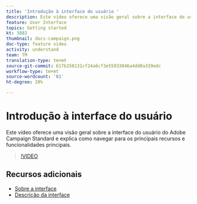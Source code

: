```yaml
---
title: 'Introdução à interface do usuário '
description: Este vídeo oferece uma visão geral sobre a interface do usuário do Adobe Campaign Standard, os principais recursos e a funcionalidade principal.
feature: User Interface
topics: Getting started
kt: 3882
thumbnail: docs-campaign.png
doc-type: feature video
activity: understand
team: TM
translation-type: tm+mt
source-git-commit: 617b150131cf24a6cf3e55933046a4dd0a339edc
workflow-type: tm+mt
source-wordcount: '81'
ht-degree: 20%

---
```



# Introdução à interface do usuário

Este vídeo oferece uma visão geral sobre a interface do usuário do Adobe Campaign Standard e explica como navegar para os principais recursos e funcionalidades principais.

>[!VIDEO](https://video.tv.adobe.com/v/18469?quality=12)

## Recursos adicionais

* [Sobre a interface](https://docs.adobe.com/content/help/en/campaign-standard/using/getting-started/discovering-the-interface/about-the-interface.html)
* [Descrição da interface](https://docs.adobe.com/content/help/pt-BR/campaign-standard/using/getting-started/discovering-the-interface/interface-description.html)
